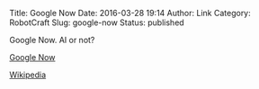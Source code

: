 Title: Google Now
Date: 2016-03-28 19:14
Author: Link
Category: RobotCraft
Slug: google-now
Status: published

Google Now. AI or not?

[Google Now](https://www.google.com/landing/now/)

[Wikipedia](https://en.wikipedia.org/wiki/Google_Now)
